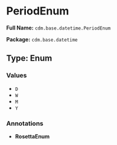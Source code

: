 # PeriodEnum

**Full Name:** `cdm.base.datetime.PeriodEnum`

**Package:** `cdm.base.datetime`

## Type: Enum

### Values

- `D`
- `W`
- `M`
- `Y`
### Annotations

- **RosettaEnum**

